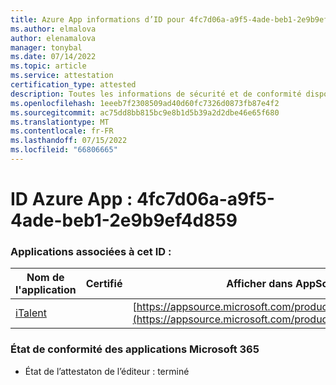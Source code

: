 ```yaml
---
title: Azure App informations d’ID pour 4fc7d06a-a9f5-4ade-beb1-2e9b9ef4d859
ms.author: elmalova
author: elenamalova
manager: tonybal
ms.date: 07/14/2022
ms.topic: article
ms.service: attestation
certification_type: attested
description: Toutes les informations de sécurité et de conformité disponibles pour 4fc7d06a-a9f5-4ade-beb1-2e9b9ef4d859.
ms.openlocfilehash: 1eeeb7f2308509ad40d60fc7326d0873fb87e4f2
ms.sourcegitcommit: ac75dd8bb815bc9e8b1d5b39a2d2dbe46e65f680
ms.translationtype: MT
ms.contentlocale: fr-FR
ms.lasthandoff: 07/15/2022
ms.locfileid: "66806665"
---
```

# <a name="azure-app-id-4fc7d06a-a9f5-4ade-beb1-2e9b9ef4d859"></a>ID Azure App : 4fc7d06a-a9f5-4ade-beb1-2e9b9ef4d859


### <a name="apps-associated-with-this-id"></a>Applications associées à cet ID :
| **Nom de l'application** | **Certifié** | **Afficher dans AppSource** |
|--------------|---------------|-----------------------|
| [iTalent](../forward/WA200004328.md) |  | [https://appsource.microsoft.com/product/office/WA200004328](https://appsource.microsoft.com/product/office/WA200004328) |

### <a name="microsoft-365-app-compliance-status"></a>État de conformité des applications Microsoft 365
- État de l’attestaton de l’éditeur : terminé
